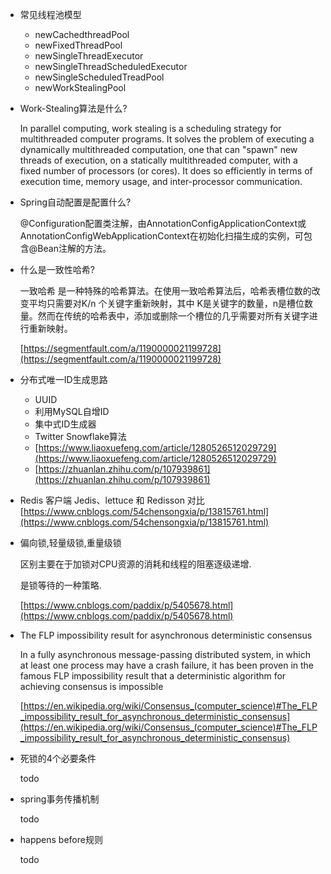 
- 常见线程池模型
    - newCachedthreadPool
    - newFixedThreadPool
    - newSingleThreadExecutor
    - newSingleThreadScheduledExecutor
    - newSingleScheduledTreadPool
    - newWorkStealingPool
    
- Work-Stealing算法是什么?
    
    In parallel computing, work stealing is a scheduling strategy for multithreaded computer programs. It solves the problem of executing a dynamically multithreaded computation, one that can "spawn" new threads of execution, on a statically multithreaded computer, with a fixed number of processors (or cores). It does so efficiently in terms of execution time, memory usage, and inter-processor communication.
    
- Spring自动配置是配置什么?
    
    @Configuration配置类注解，由AnnotationConfigApplicationContext或AnnotationConfigWebApplicationContext在初始化扫描生成的实例，可包含@Bean注解的方法。
    
- 什么是一致性哈希?
    
    一致哈希 是一种特殊的哈希算法。在使用一致哈希算法后，哈希表槽位数的改变平均只需要对K/n 个关键字重新映射，其中 K是关键字的数量，n是槽位数量。然而在传统的哈希表中，添加或删除一个槽位的几乎需要对所有关键字进行重新映射。
    
    [https://segmentfault.com/a/1190000021199728](https://segmentfault.com/a/1190000021199728)
    
- 分布式唯一ID生成思路
    - UUID
    - 利用MySQL自增ID
    - 集中式ID生成器
    - Twitter Snowflake算法
    - [https://www.liaoxuefeng.com/article/1280526512029729](https://www.liaoxuefeng.com/article/1280526512029729)
    - [https://zhuanlan.zhihu.com/p/107939861](https://zhuanlan.zhihu.com/p/107939861)
    
- Redis 客户端 Jedis、lettuce 和 Redisson 对比
    [https://www.cnblogs.com/54chensongxia/p/13815761.html](https://www.cnblogs.com/54chensongxia/p/13815761.html)
    
- 偏向锁,轻量级锁,重量级锁
    
    区别主要在于加锁对CPU资源的消耗和线程的阻塞逐级递增.
    
    是锁等待的一种策略.
    
    [https://www.cnblogs.com/paddix/p/5405678.html](https://www.cnblogs.com/paddix/p/5405678.html)
    
- The FLP impossibility result for asynchronous deterministic consensus
    
    In a fully asynchronous message-passing distributed system, in which at least one process may have a crash failure, it has been proven in the famous FLP impossibility result that a deterministic algorithm for achieving consensus is impossible
    
    [https://en.wikipedia.org/wiki/Consensus_(computer_science)#The_FLP_impossibility_result_for_asynchronous_deterministic_consensus](https://en.wikipedia.org/wiki/Consensus_(computer_science)#The_FLP_impossibility_result_for_asynchronous_deterministic_consensus)
    
- 死锁的4个必要条件
    
    todo
    
- spring事务传播机制
    
    todo
    
- happens before规则
    
    todo